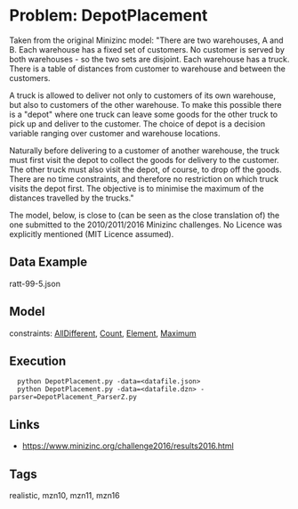 # Problem: DepotPlacement

Taken from the original Minizinc model:
"There are two warehouses, A and B. Each warehouse has a fixed set of customers.
No customer is served by both warehouses - so the two sets are disjoint.
Each warehouse has a truck. There is a table of distances from customer to warehouse and between the customers.

A truck is allowed to deliver not only to customers of its own warehouse, but also to customers of the other warehouse.
To make this possible there is a "depot" where one truck can leave some goods for the other truck to pick up and deliver to the customer.
The choice of depot is a decision variable ranging over customer and warehouse locations.

Naturally before delivering to a customer of another warehouse, the truck must first visit the depot to collect the goods for delivery to the customer.
The other truck must also visit the depot, of course, to drop off the goods.
There are no time constraints, and therefore no restriction on which truck visits the depot first.
The objective is to minimise the maximum of the distances travelled by the trucks."

The model, below, is close to (can be seen as the close translation of) the one submitted to the 2010/2011/2016 Minizinc challenges.
No Licence was explicitly mentioned (MIT Licence assumed).

## Data Example
  ratt-99-5.json

## Model
  constraints: [AllDifferent](https://pycsp.org/documentation/constraints/AllDifferent), [Count](https://pycsp.org/documentation/constraints/Count), [Element](https://pycsp.org/documentation/constraints/Element), [Maximum](https://pycsp.org/documentation/constraints/Maximum)

## Execution
```
  python DepotPlacement.py -data=<datafile.json>
  python DepotPlacement.py -data=<datafile.dzn> -parser=DepotPlacement_ParserZ.py
```

## Links
  - https://www.minizinc.org/challenge2016/results2016.html

## Tags
  realistic, mzn10, mzn11, mzn16
